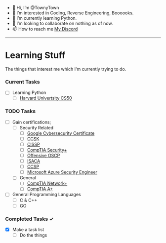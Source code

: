 - 👋 Hi, I’m @TownyTown
- 👀 I’m interested in Coding, Reverse Engineering, Boooooks.
- 🌱 I’m currently learning Python.
- 💞️ I’m looking to collaborate on nothing as of now.
- 📫 How to reach me [My Discord](https://discordapp.com/users/119597956339990528)

<!---
TownyTown/TownyTown is a ✨ special ✨ repository because its `README.md` (this file) appears on your GitHub profile.
You can click the Preview link to take a look at your changes.
--->
----------------------------------------------------------------------

# Learning Stuff
The things that interest me which I'm currently trying to do.

### Current Tasks
- [ ] Learning Python
  - [ ] [Harvard Univertsity CS50](https://www.edx.org/learn/python/harvard-university-cs50-s-introduction-to-programming-with-python) 

### TODO Tasks 
- [ ] Gain certifications;
  - [ ] Security Related
    - [ ] [Google Cybersecurity Certificate](https://grow.google/intl/ALL_ca/certificates/cybersecurity/#?modal_active=none)
    - [ ] [CCSK](https://cloudsecurityalliance.org/education/ccsk/)
    - [ ] [CISSP](https://www.isc2.org/certifications/cissp)
    - [ ] [CompTIA Security+](https://www.comptia.org/certifications/security)
    - [ ] [Offensive OSCP](https://www.offsec.com/courses/pen-200/)
    - [ ] [ISACA](https://www.isaca.org/credentialing/certifications)
    - [ ] [CCSP](https://www.isc2.org/certifications/ccsp)
    - [ ] [Microsoft Azure Security Engineer](https://learn.microsoft.com/en-us/certifications/azure-security-engineer/)
  - [ ] General
    - [ ] [CompTIA Network+](https://www.comptia.org/certifications/network)
    - [ ] [CompTIA A+](https://www.comptia.org/certifications/a)

- [ ] General Programming Languages
  - [ ] C & C++
  - [ ] GO

### Completed Tasks ✓
- [x] Make a task list
  - [ ] Do the things
